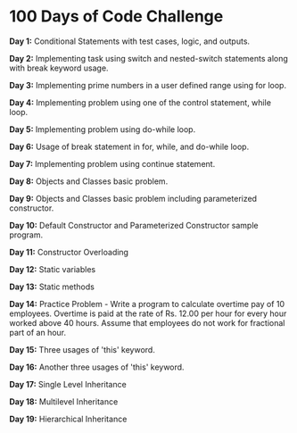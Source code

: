 # 100 Days of Code Challenge

**Day 1:** Conditional Statements with test cases, logic, and outputs.

**Day 2:** Implementing task using switch and nested-switch statements along with break keyword usage.

**Day 3:** Implementing prime numbers in a user defined range using for loop.

**Day 4:** Implementing problem using one of the control statement, while loop.

**Day 5:** Implementing problem using do-while loop.

**Day 6:** Usage of break statement in for, while, and do-while loop.

**Day 7:** Implementing problem using continue statement.

**Day 8:** Objects and Classes basic problem.

**Day 9:** Objects and Classes basic problem including parameterized constructor.

**Day 10:** Default Constructor and Parameterized Constructor sample program.

**Day 11:** Constructor Overloading

**Day 12:** Static variables

**Day 13:** Static methods

**Day 14:** Practice Problem - Write a program to calculate overtime pay of 10 employees. Overtime is paid at the rate of Rs. 12.00 per hour for every hour worked above             40 hours. Assume that employees do not work for fractional part of an hour.

**Day 15:** Three usages of 'this' keyword.

**Day 16:** Another three usages of 'this' keyword.

**Day 17:** Single Level Inheritance

**Day 18:** Multilevel Inheritance

**Day 19:** Hierarchical Inheritance
